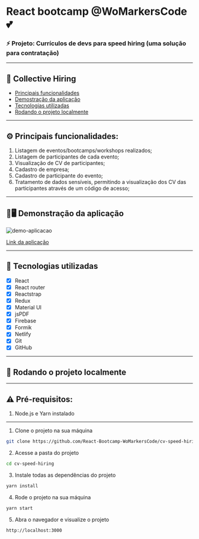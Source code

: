 
# React bootcamp @WoMarkersCode 💕
### ⚡️ Projeto: Currículos de devs para speed hiring (uma solução para contratação)

****

## 🤩 Collective Hiring

- [Principais funcionalidades](#principais-funcionalidades)
- [Demostração da aplicação](#demo-aplicacao)
- [Tecnologias utilizadas](#tecnologias)
- [Rodando o projeto localmente](#rodando-o-projeto-local)

****
<div id='principais-funcionalidades'/>

## ⚙️ Principais funcionalidades:

1. Listagem de eventos/bootcamps/workshops realizados;
2. Listagem de participantes de cada evento;
3. Visualização de CV de participantes;
4. Cadastro de empresa;
5. Cadastro de participante do evento;
6. Tratamento de dados sensíveis, permitindo a visualização dos CV das participantes através de um código de acesso;

****
<div id='demo-aplicacao'/>

## 📲🖥️ Demonstração da aplicação

![demo-aplicacao](./src/assets/gifs/aplicacao.gif)

[Link da aplicação](https://cv-speed-hiring.netlify.app/)

****
<div id='tecnologias'/>

## 💫 Tecnologias utilizadas
 
- [x] React 
- [x] React router
- [x] Reactstrap
- [x] Redux
- [x] Material UI
- [x] jsPDF
- [x] Firebase
- [x] Formik
- [x] Netlify
- [x] Git
- [x] GitHub

****
<div id='rodando-o-projeto-local'/>

## 🚀 Rodando o projeto localmente

****

## ⚠️ Pré-requisitos:

1. Node.js e Yarn instalado

****

1. Clone o projeto na sua máquina

```sh
git clone https://github.com/React-Bootcamp-WoMarkersCode/cv-speed-hiring.git
```

2. Acesse a pasta do projeto

```sh
cd cv-speed-hiring
```

3. Instale todas as dependências do projeto

```sh
yarn install
```

4. Rode o projeto na sua máquina

```sh
yarn start
```

5. Abra o navegador e visualize o projeto

```sh
http://localhost:3000
```

